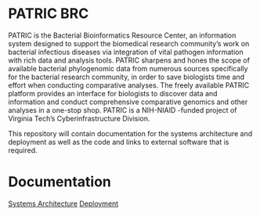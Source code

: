 PATRIC BRC
==========
PATRIC is the Bacterial Bioinformatics Resource Center, an information system designed to support the biomedical research community’s work on bacterial infectious diseases via integration of vital pathogen information with rich data and analysis tools.  PATRIC sharpens and hones the scope of available bacterial phylogenomic data from numerous sources specifically for the bacterial research community, in order to save biologists time and effort when conducting comparative analyses.  The freely available PATRIC platform provides an interface for biologists to discover data and information and conduct comprehensive comparative genomics and other analyses in a one-stop shop.  PATRIC is a NIH-NIAID -funded project of Virginia Tech’s Cyberinfrastructure Division.

This repository will contain documentation for the systems architecture and deployment as well as the code and links to external software that is required.


Documentation
=============

[Systems Architecture](/cidvbi/PATRIC/wiki/Systems-Architecture)
[Deployment](/cidvbi/PATRIC/wiki/Deployment)


